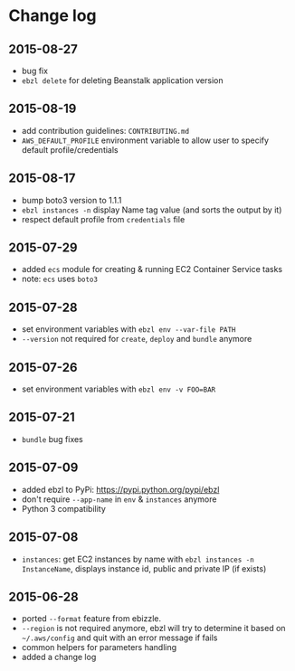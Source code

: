 # Change log

## 2015-08-27
- bug fix
- `ebzl delete` for deleting Beanstalk application version

## 2015-08-19
- add contribution guidelines: `CONTRIBUTING.md`
- `AWS_DEFAULT_PROFILE` environment variable to allow user to specify default profile/credentials

## 2015-08-17
- bump boto3 version to 1.1.1
- `ebzl instances -n` display Name tag value (and sorts the output by it)
- respect default profile from `credentials` file

## 2015-07-29
- added `ecs` module for creating & running EC2 Container Service tasks
- note: `ecs` uses `boto3`

## 2015-07-28
- set environment variables with `ebzl env --var-file PATH`
- `--version` not required for `create`, `deploy` and `bundle` anymore

## 2015-07-26
- set environment variables with `ebzl env -v FOO=BAR`

## 2015-07-21
- `bundle` bug fixes

## 2015-07-09
- added ebzl to PyPi: https://pypi.python.org/pypi/ebzl
- don't require `--app-name` in `env` & `instances` anymore
- Python 3 compatibility

## 2015-07-08
- `instances`: get EC2 instances by name with `ebzl instances -n InstanceName`,
  displays instance id, public and private IP (if exists)

## 2015-06-28
- ported `--format` feature from ebizzle.
- `--region` is not required anymore, ebzl will try to determine it based on
  `~/.aws/config` and quit with an error message if fails
- common helpers for parameters handling
- added a change log
